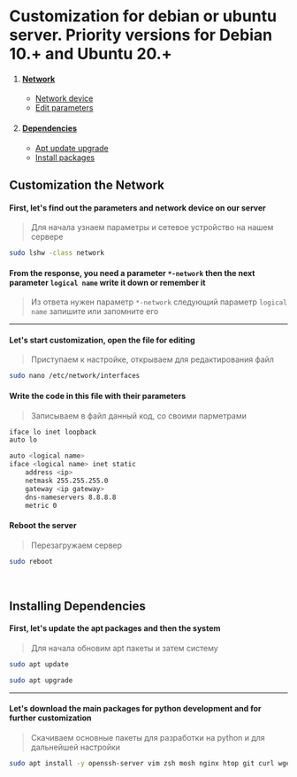 Customization for debian or ubuntu server. Priority versions for Debian 10.+ and Ubuntu 20.+
============================================================================================

1. #### [Network](#customization-the-network)
    * [Network device](#first-lets-find-out-the-parameters-and-network-device-on-our-server)
    * [Edit parameters](#lets-start-customization-open-the-file-for-editing)

2. #### [Dependencies](#installing-dependencies)
    * [Apt update upgrade](#first-lets-update-the-apt-packages-and-then-the-system)
    * [Install packages](#lets-download-the-main-packages-for-python-development-and-for-further-customization)

Customization the Network
-------------------------

#### First, let's find out the parameters and network device on our server

> Для начала узнаем параметры и сетевое устройство на нашем сервере

```bash
sudo lshw -class network
```

#### From the response, you need a parameter `*-network` then the next parameter `logical name` write it down or remember it

> Из ответа нужен параметр `*-network` следующий параметр `logical name` запишите или запомните его

***

#### Let's start customization, open the file for editing

> Приступаем к настройке, открываем для редактирования файл

```bash
sudo nano /etc/network/interfaces
```

#### Write the code in this file with their parameters

> Записываем в файл данный код, со своими парметрами

```bash
iface lo inet loopback
auto lo

auto <logical name>
iface <logical name> inet static
    address <ip>
    netmask 255.255.255.0
    gateway <ip gateway>
    dns-nameservers 8.8.8.8
    metric 0
```

#### Reboot the server

> Перезагружаем сервер

```bash
sudo reboot
```

&nbsp;

Installing Dependencies
-----------------------

#### First, let's update the apt packages and then the system

> Для начала обновим apt пакеты и затем систему

```bash
sudo apt update
```

```bash
sudo apt upgrade
```

***

#### Let's download the main packages for python development and for further customization

> Скачиваем основные пакеты для разработки на python и для дальнейшей настройки

```bash
sudo apt install -y openssh-server vim zsh mosh nginx htop git curl wget unzip zip make python3-dev python3-lxml supervisor python3 build-essential libssl-dev libffi-dev python3-pip python3-venv tk-dev libncurses5-dev libncursesw5-dev libreadline6-dev libdb5.3-dev libgdbm-dev libbz2-dev libexpat1-dev liblzma-dev zlib1g-dev
```